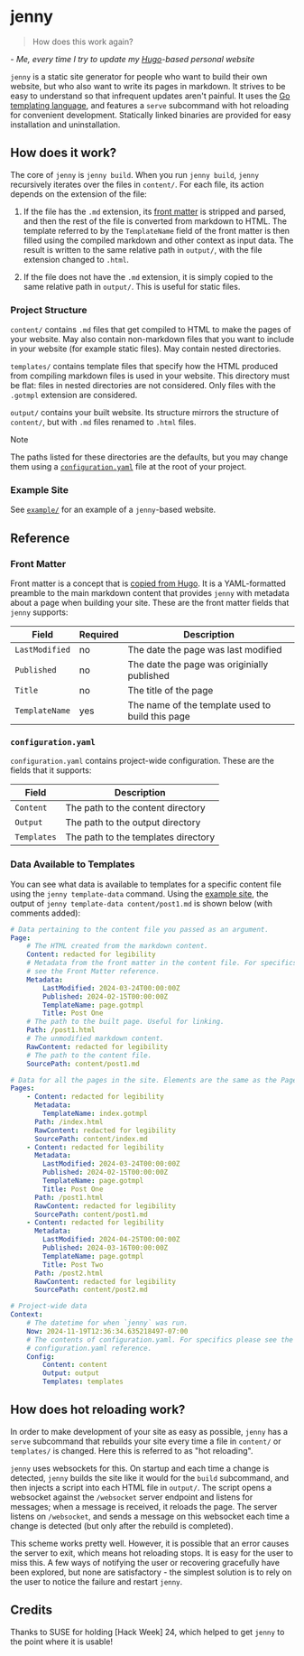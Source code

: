 # jenny

> How does this work again?

\- *Me, every time I try to update my [Hugo](https://gohugo.io/)-based
personal website*

`jenny` is a static site generator for people who want to build their own
website, but who also want to write its pages in markdown. It strives to be easy
to understand so that infrequent updates aren't painful. It uses the
[Go templating language](https://pkg.go.dev/text/template), and features
a `serve` subcommand with hot reloading for convenient development. Statically
linked binaries are provided for easy installation and uninstallation.


## How does it work?

The core of `jenny` is `jenny build`. When you run `jenny build`, `jenny`
recursively iterates over the files in `content/`. For each file, its
action depends on the extension of the file:

1. If the file has the `.md` extension, its [front matter](#front-matter)
   is stripped and parsed, and then the rest of the file is converted
   from markdown to HTML. The template referred to by the `TemplateName`
   field of the front matter is then filled using the compiled markdown
   and other context as input data. The result is written to the same
   relative path in `output/`, with the file extension changed to `.html`.

2. If the file does not have the `.md` extension, it is simply copied
   to the same relative path in `output/`. This is useful for static files.


### Project Structure

`content/` contains `.md` files that get compiled to HTML to make the
pages of your website. May also contain non-markdown files that you want
to include in your website (for example static files). May contain
nested directories.

`templates/` contains template files that specify how the HTML produced from
compiling markdown files is used in your website. This directory must be flat:
files in nested directories are not considered. Only files with the `.gotmpl`
extension are considered.

`output/` contains your built website. Its structure mirrors the structure
of `content/`, but with `.md` files renamed to `.html` files.

> [!NOTE]
> The paths listed for these directories are the defaults, but you may
> change them using a [`configuration.yaml`](#configurationyaml) file at
> the root of your project.


### Example Site

See [`example/`](example) for an example of a `jenny`-based website.


## Reference

### Front Matter

Front matter is a concept that is [copied from Hugo](https://gohugo.io/content-management/front-matter/).
It is a YAML-formatted preamble to the main markdown content that provides
`jenny` with metadata about a page when building your site. These are
the front matter fields that `jenny` supports:

| Field | Required | Description |
| --- | --- | --- |
| `LastModified` | no | The date the page was last modified |
| `Published` | no | The date the page was originially published |
| `Title` | no | The title of the page |
| `TemplateName` | yes | The name of the template used to build this page |


### `configuration.yaml`

`configuration.yaml` contains project-wide configuration. These are the fields
that it supports:

| Field | Description |
| --- | --- |
| `Content` | The path to the content directory |
| `Output` | The path to the output directory |
| `Templates` | The path to the templates directory |


### Data Available to Templates

You can see what data is available to templates for a specific content file
using the `jenny template-data` command. Using the [example site](example), the
output of `jenny template-data content/post1.md` is shown below (with comments
added):

```yaml
# Data pertaining to the content file you passed as an argument.
Page:
    # The HTML created from the markdown content.
    Content: redacted for legibility
    # Metadata from the front matter in the content file. For specifics please
    # see the Front Matter reference.
    Metadata:
        LastModified: 2024-03-24T00:00:00Z
        Published: 2024-02-15T00:00:00Z
        TemplateName: page.gotmpl
        Title: Post One
    # The path to the built page. Useful for linking.
    Path: /post1.html
    # The unmodified markdown content.
    RawContent: redacted for legibility
    # The path to the content file.
    SourcePath: content/post1.md

# Data for all the pages in the site. Elements are the same as the Page key.
Pages:
    - Content: redacted for legibility
      Metadata:
        TemplateName: index.gotmpl
      Path: /index.html
      RawContent: redacted for legibility
      SourcePath: content/index.md
    - Content: redacted for legibility
      Metadata:
        LastModified: 2024-03-24T00:00:00Z
        Published: 2024-02-15T00:00:00Z
        TemplateName: page.gotmpl
        Title: Post One
      Path: /post1.html
      RawContent: redacted for legibility
      SourcePath: content/post1.md
    - Content: redacted for legibility
      Metadata:
        LastModified: 2024-04-25T00:00:00Z
        Published: 2024-03-16T00:00:00Z
        TemplateName: page.gotmpl
        Title: Post Two
      Path: /post2.html
      RawContent: redacted for legibility
      SourcePath: content/post2.md

# Project-wide data
Context:
    # The datetime for when `jenny` was run.
    Now: 2024-11-19T12:36:34.635218497-07:00
    # The contents of configuration.yaml. For specifics please see the
    # configuration.yaml reference.
    Config:
        Content: content
        Output: output
        Templates: templates
```

## How does hot reloading work?

In order to make development of your site as easy as possible, `jenny`
has a `serve` subcommand that rebuilds your site every time a file in
`content/` or `templates/` is changed. Here this is referred to as
"hot reloading".

`jenny` uses websockets for this. On startup and each time a change is
detected, `jenny` builds the site like it would for the `build` subcommand,
and then injects a script into each HTML file in `output/`. The script
opens a websocket against the `/websocket` server endpoint and listens
for messages; when a message is received, it reloads the page.
The server listens on `/websocket`, and sends a message on this websocket
each time a change is detected (but only after the rebuild is completed).

This scheme works pretty well. However, it is possible that an error
causes the server to exit, which means hot reloading stops. It is easy
for the user to miss this. A few ways of notifying the user or recovering
gracefully have been explored, but none are satisfactory - the simplest
solution is to rely on the user to notice the failure and restart `jenny`.


## Credits

Thanks to SUSE for holding [Hack Week] 24, which helped to get `jenny`
to the point where it is usable!
